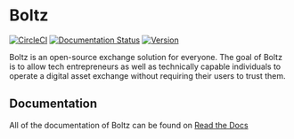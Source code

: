 # Boltz

[![CircleCI](https://circleci.com/gh/BoltzExchange/boltz-backend/tree/master.svg?style=shield)](https://circleci.com/gh/BoltzExchange/boltz-backend/tree/master) [![Documentation Status](https://readthedocs.org/projects/boltz-backend/badge/?version=latest)](https://docs.boltz.exchange/en/latest/?badge=latest)
 [![Version](https://img.shields.io/npm/v/boltz-backend.svg)](https://www.npmjs.com/package/boltz-backend)

Boltz is an open-source exchange solution for everyone. The goal of Boltz is to allow tech entrepreneurs as well as technically capable individuals to operate a digital asset exchange without requiring their users to trust them.

## Documentation

All of the documentation of Boltz can be found on [Read the Docs](https://docs.boltz.exchange/en/latest/)

